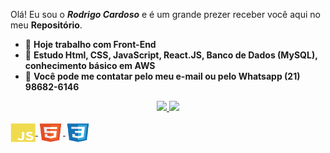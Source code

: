    Olá! Eu sou o <strong><em>Rodrigo Cardoso</em></strong> e é um grande prezer receber você aqui no meu <strong>Repositório</strong>.
  


- 🔭 <strong>Hoje trabalho com Front-End </strong>
- 🌱 <strong>Estudo Html, CSS, JavaScript, React.JS, Banco de Dados (MySQL), conhecimento básico em AWS</strong>
- 👯 <strong>Você pode me contatar pelo meu e-mail ou pelo Whatsapp (21) 98682-6146</strong>
<div align="center">
  <a href="https://github.com/Rodrigopca42">
  <img height="180em" src="https://github-readme-stats.vercel.app/api?username=Rodrigopca42&show_icons=true&theme=dracula&include_all_commits=true&count_private=true"/>
  <img height="180em" src="https://github-readme-stats.vercel.app/api/top-langs/?username=Rodrigopca42&layout=compact&langs_count=7&theme=dracula"/>
</div>
  </div>
<div style="display: inline_block"><br>
  <img align="center" alt="Rafa-Js" height="30" width="40" src="https://raw.githubusercontent.com/devicons/devicon/master/icons/javascript/javascript-plain.svg">
  <img align="center" alt="Rafa-HTML" height="30" width="40" src="https://raw.githubusercontent.com/devicons/devicon/master/icons/html5/html5-original.svg">
  <img align="center" alt="Rafa-CSS" height="30" width="40" src="https://raw.githubusercontent.com/devicons/devicon/master/icons/css3/css3-original.svg">
</div>
